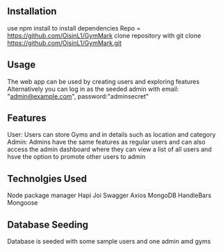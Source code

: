 ## Installation
use npm install to install dependencies
Repo = https://github.com/OisinL1/GymMark
clone repository with git clone https://github.com/OisinL1/GymMark.git

## Usage
The web app can be used by creating users and exploring features
Alternatively you can log in as the seeded admin with email: "admin@example.com", password:"adminsecret"

## Features
User: Users can store Gyms and in details such as location and category 
Admin: Admins have the same features as regular users and can also access the admin dashboard where they can view a list of all users and hsve the option to promote other users to admin

## Technolgies Used
Node package manager
Hapi
Joi
Swagger
Axios
MongoDB
HandleBars
Mongoose


## Database Seeding
Database is seeded with some sample users and one admin amd gyms